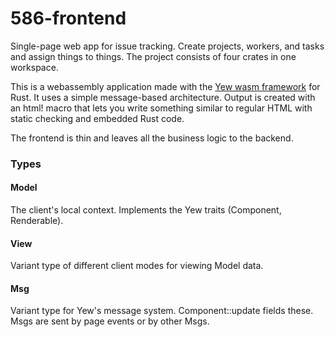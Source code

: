 # 586-frontend
Single-page web app for issue tracking. Create projects, workers, and tasks and assign things to things. The project consists of four crates in one workspace.

This is a webassembly application made with the [Yew wasm framework](https://docs.rs/yew/0.4.0/yew/) for Rust. It uses a simple message-based architecture. Output is created with an html! macro that lets you write something similar to regular HTML with static checking and embedded Rust code.

The frontend is thin and leaves all the business logic to the backend.

### Types
#### Model
The client's local context. Implements the Yew traits (Component, Renderable).
#### View
Variant type of different client modes for viewing Model data.
#### Msg
Variant type for Yew's message system. Component::update fields these. Msgs are sent by page events or by other Msgs.
